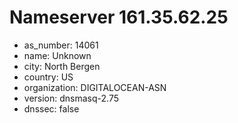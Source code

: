# Nameserver 161.35.62.25

* as_number: 14061
* name: Unknown
* city: North Bergen
* country: US
* organization: DIGITALOCEAN-ASN
* version: dnsmasq-2.75
* dnssec: false
